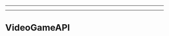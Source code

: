 --------------------------------------
----------------------------------------------------------------------------------------------------
# VideoGameAPI
